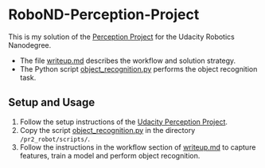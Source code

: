 # RoboND-Perception-Project
This is my solution of the [Perception Project](https://github.com/udacity/RoboND-Perception-Project) for the Udacity Robotics Nanodegree.

- The file [writeup.md](https://github.com/S2H-Mobile/RoboND-Perception-Project/blob/master/writeup.md) describes the workflow and solution strategy.
- The Python script [object_recognition.py](https://github.com/S2H-Mobile/RoboND-Perception-Project/blob/master/object_recognition.py) performs the object recognition task.

## Setup and Usage 
1. Follow the setup instructions of the [Udacity Perception Project](https://github.com/udacity/RoboND-Perception-Project).
2. Copy the script [object_recognition.py](https://github.com/S2H-Mobile/RoboND-Perception-Project/blob/master/object_recognition.py) in the directory ``/pr2_robot/scripts/``.
3. Follow the instructions in the workflow section of [writeup.md](https://github.com/S2H-Mobile/RoboND-Perception-Project/blob/master/writeup.md) to capture features, train a model and perform object recognition.
